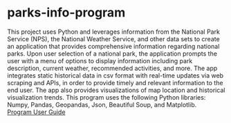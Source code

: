 # parks-info-program
This project uses Python and leverages information from the National Park Service (NPS), the National Weather Service, and other data sets to create an application that provides comprehensive information regarding national parks. Upon user selection of a national park, the application prompts the user with a menu of options to display information including park description, current weather, recommended activities, and more. The app integrates static historical data in csv format with real-time updates via web scraping and APIs, in order to provide timely and relevant information to the end user. The app also provides visualizations of map location and historical visualization trends.  This program uses the following Python libraries: Numpy, Pandas, Geopandas, Json, Beautiful Soup, and Matplotlib.<br>
<a href="https://drive.google.com/file/d/1fajQZZ2ZRsUmvFmR-mjLfRORMBWITurz/view?usp=sharing">Program User Guide</a>
